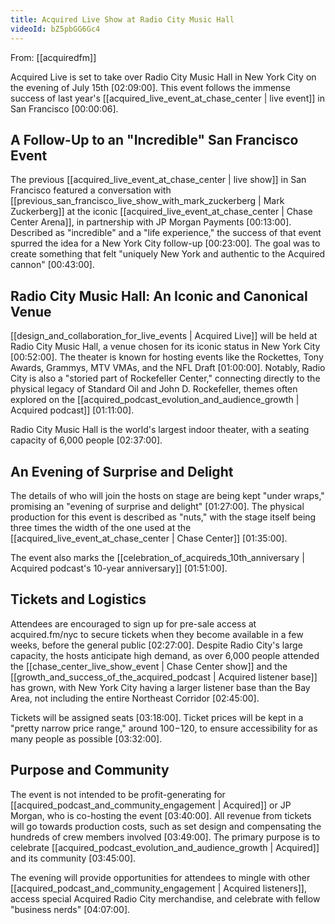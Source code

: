```yaml
---
title: Acquired Live Show at Radio City Music Hall
videoId: bZ5pbGG6Gc4
---
```


From: [[acquiredfm]] <br/> 

Acquired Live is set to take over Radio City Music Hall in New York City on the evening of July 15th <a class="yt-timestamp" data-t="02:09:00">[02:09:00]</a>. This event follows the immense success of last year's [[acquired_live_event_at_chase_center | live event]] in San Francisco <a class="yt-timestamp" data-t="00:00:06">[00:00:06]</a>.

## A Follow-Up to an "Incredible" San Francisco Event
The previous [[acquired_live_event_at_chase_center | live show]] in San Francisco featured a conversation with [[previous_san_francisco_live_show_with_mark_zuckerberg | Mark Zuckerberg]] at the iconic [[acquired_live_event_at_chase_center | Chase Center Arena]], in partnership with JP Morgan Payments <a class="yt-timestamp" data-t="00:13:00">[00:13:00]</a>. Described as "incredible" and a "life experience," the success of that event spurred the idea for a New York City follow-up <a class="yt-timestamp" data-t="00:23:00">[00:23:00]</a>. The goal was to create something that felt "uniquely New York and authentic to the Acquired cannon" <a class="yt-timestamp" data-t="00:43:00">[00:43:00]</a>.

## Radio City Music Hall: An Iconic and Canonical Venue
[[design_and_collaboration_for_live_events | Acquired Live]] will be held at Radio City Music Hall, a venue chosen for its iconic status in New York City <a class="yt-timestamp" data-t="00:52:00">[00:52:00]</a>. The theater is known for hosting events like the Rockettes, Tony Awards, Grammys, MTV VMAs, and the NFL Draft <a class="yt-timestamp" data-t="01:00:00">[01:00:00]</a>. Notably, Radio City is also a "storied part of Rockefeller Center," connecting directly to the physical legacy of Standard Oil and John D. Rockefeller, themes often explored on the [[acquired_podcast_evolution_and_audience_growth | Acquired podcast]] <a class="yt-timestamp" data-t="01:11:00">[01:11:00]</a>.

Radio City Music Hall is the world's largest indoor theater, with a seating capacity of 6,000 people <a class="yt-timestamp" data-t="02:37:00">[02:37:00]</a>.

## An Evening of Surprise and Delight
The details of who will join the hosts on stage are being kept "under wraps," promising an "evening of surprise and delight" <a class="yt-timestamp" data-t="01:27:00">[01:27:00]</a>. The physical production for this event is described as "nuts," with the stage itself being three times the width of the one used at the [[acquired_live_event_at_chase_center | Chase Center]] <a class="yt-timestamp" data-t="01:35:00">[01:35:00]</a>.

The event also marks the [[celebration_of_acquireds_10th_anniversary | Acquired podcast's 10-year anniversary]] <a class="yt-timestamp" data-t="01:51:00">[01:51:00]</a>.

## Tickets and Logistics
Attendees are encouraged to sign up for pre-sale access at acquired.fm/nyc to secure tickets when they become available in a few weeks, before the general public <a class="yt-timestamp" data-t="02:27:00">[02:27:00]</a>. Despite Radio City's large capacity, the hosts anticipate high demand, as over 6,000 people attended the [[chase_center_live_show_event | Chase Center show]] and the [[growth_and_success_of_the_acquired_podcast | Acquired listener base]] has grown, with New York City having a larger listener base than the Bay Area, not including the entire Northeast Corridor <a class="yt-timestamp" data-t="02:45:00">[02:45:00]</a>.

Tickets will be assigned seats <a class="yt-timestamp" data-t="03:18:00">[03:18:00]</a>. Ticket prices will be kept in a "pretty narrow price range," around $100-$120, to ensure accessibility for as many people as possible <a class="yt-timestamp" data-t="03:32:00">[03:32:00]</a>.

## Purpose and Community
The event is not intended to be profit-generating for [[acquired_podcast_and_community_engagement | Acquired]] or JP Morgan, who is co-hosting the event <a class="yt-timestamp" data-t="03:40:00">[03:40:00]</a>. All revenue from tickets will go towards production costs, such as set design and compensating the hundreds of crew members involved <a class="yt-timestamp" data-t="03:49:00">[03:49:00]</a>. The primary purpose is to celebrate [[acquired_podcast_evolution_and_audience_growth | Acquired]] and its community <a class="yt-timestamp" data-t="03:45:00">[03:45:00]</a>.

The evening will provide opportunities for attendees to mingle with other [[acquired_podcast_and_community_engagement | Acquired listeners]], access special Acquired Radio City merchandise, and celebrate with fellow "business nerds" <a class="yt-timestamp" data-t="04:07:00">[04:07:00]</a>.